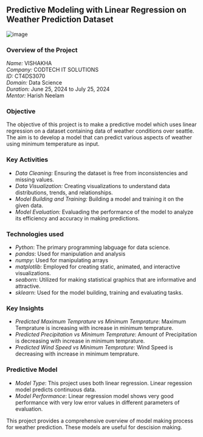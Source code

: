## Predictive Modeling with Linear Regression on Weather Prediction Dataset
![image](https://github.com/user-attachments/assets/604b4850-7d69-4286-8238-c5ed176e9dfe)


### Overview of the Project

*Name:* VISHAKHA <br>
*Company:* CODTECH IT SOLUTIONS <br>
*ID:* CT4DS3070 <br>
*Domain:* Data Science <br>
*Duration:* June 25, 2024 to July 25, 2024 <br>
*Mentor:* Harish Neelam

### Objective

The objective of this project is to make a predictive model which uses linear regression on a dataset containing data of weather conditions over seattle. The aim is to develop a model that can predict various aspects of weather using minimum temperature as input.

### Key Activities

- *Data Cleaning:* Ensuring the dataset is free from inconsistencies and missing values.
- *Data Visualization:* Creating visualizations to understand data distributions, trends, and relationships.
- *Model Building and Training:* Building a model and training it on the given data.
- *Model Evaluation:* Evaluading the performance of the model to analyze its efficiency and accuracy in making predictions.

### Technologies used
- *Python*: The primary programming labguage for data science.
- *pandas*: Used for manipulation and analysis
- *numpy*: Used for manipulating arrays
- *matplotlib*: Employed for creating static, animated, and interactive visualizations.
- *seaborn*: Utilized for making statistical graphics that are informative and attractive.
- *sklearn*: Used for the model building, training and evaluating tasks.

### Key Insights
- *Predicted Maximum Temprature vs Minimum Temprature*: Maximum Temprature is increasing with increase in minimum temprature.
- *Predicted Precipitation vs Minimum Temprature*: Amount of Precipitation is decreasing with increase in minimum temprature.
- *Predicted Wind Speed vs Minimum Temprature*: Wind Speed is decreasing with increase in minimum temprature.

### Predictive Model
- *Model Type*: This project uses both linear regression. Linear regession model predicts continuous data.
- *Model Performance*: Linear regression model shows very good performance with very low error values in different parameters of evaluation.

This project provides a comprehensive overview of model making process for weather prediction. These models are useful for descision making.
